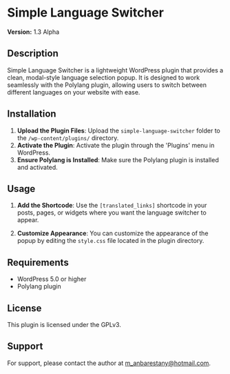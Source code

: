 # Simple Language Switcher

**Version:** 1.3 Alpha

## Description

Simple Language Switcher is a lightweight WordPress plugin that provides a clean, modal-style language selection popup. It is designed to work seamlessly with the Polylang plugin, allowing users to switch between different languages on your website with ease.

## Installation

1. **Upload the Plugin Files**: Upload the `simple-language-switcher` folder to the `/wp-content/plugins/` directory.
2. **Activate the Plugin**: Activate the plugin through the 'Plugins' menu in WordPress.
3. **Ensure Polylang is Installed**: Make sure the Polylang plugin is installed and activated.

## Usage

1. **Add the Shortcode**: Use the `[translated_links]` shortcode in your posts, pages, or widgets where you want the language switcher to appear.

2. **Customize Appearance**: You can customize the appearance of the popup by editing the `style.css` file located in the plugin directory.

## Requirements

- WordPress 5.0 or higher
- Polylang plugin

## License

This plugin is licensed under the GPLv3.

## Support

For support, please contact the author at [m_anbarestany@hotmail.com](mailto:m_anbarestany@hotmail.com).